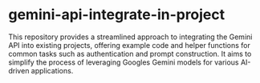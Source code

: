 # gemini-api-integrate-in-project
This repository provides a streamlined approach to integrating the Gemini API into existing projects, offering example code and helper functions for common tasks such as authentication and prompt construction. It aims to simplify the process of leveraging Googles Gemini models for various AI-driven applications.

